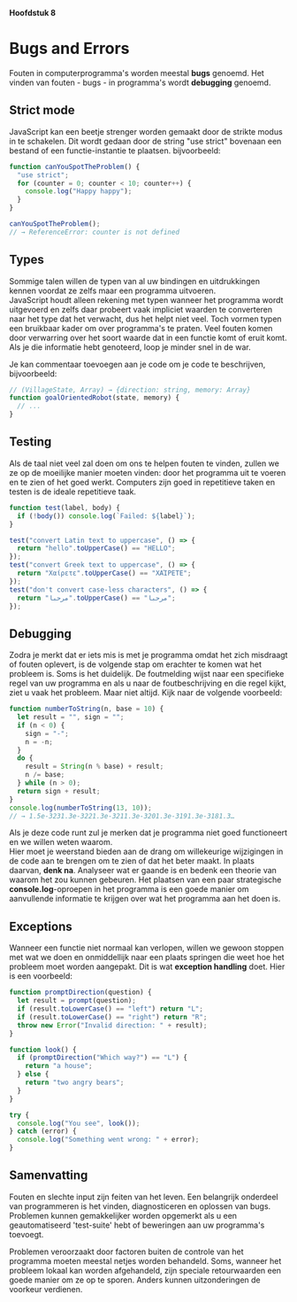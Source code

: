 __Hoofdstuk 8__
# Bugs and Errors
Fouten in computerprogramma's worden meestal __bugs__ genoemd. 
Het vinden van fouten - bugs - in programma's wordt __debugging__ genoemd.

## Strict mode
JavaScript kan een beetje strenger worden gemaakt door de strikte modus in te schakelen. Dit wordt gedaan door de string "use strict" bovenaan een bestand of een functie-instantie te plaatsen. bijvoorbeeld:
```js
function canYouSpotTheProblem() {
  "use strict";
  for (counter = 0; counter < 10; counter++) {
    console.log("Happy happy");
  }
}

canYouSpotTheProblem();
// → ReferenceError: counter is not defined
```

## Types
Sommige talen willen de typen van al uw bindingen en uitdrukkingen kennen voordat ze zelfs maar een programma uitvoeren.  
JavaScript houdt alleen rekening met typen wanneer het programma wordt uitgevoerd en zelfs daar probeert vaak impliciet waarden te converteren naar het type dat het verwacht, dus het helpt niet veel. Toch vormen typen een bruikbaar kader om over programma's te praten. Veel fouten komen door verwarring over het soort waarde dat in een functie komt of eruit komt. Als je die informatie hebt genoteerd, loop je minder snel in de war.

Je kan commentaar toevoegen aan je code om je code te beschrijven, bijvoorbeeld:
```js
// (VillageState, Array) → {direction: string, memory: Array}
function goalOrientedRobot(state, memory) {
  // ...
}
```

## Testing
Als de taal niet veel zal doen om ons te helpen fouten te vinden, zullen we ze op de moeilijke manier moeten vinden: door het programma uit te voeren en te zien of het goed werkt.
Computers zijn goed in repetitieve taken en testen is de ideale repetitieve taak. 
```js
function test(label, body) {
  if (!body()) console.log(`Failed: ${label}`);
}

test("convert Latin text to uppercase", () => {
  return "hello".toUpperCase() == "HELLO";
});
test("convert Greek text to uppercase", () => {
  return "Χαίρετε".toUpperCase() == "ΧΑΊΡΕΤΕ";
});
test("don't convert case-less characters", () => {
  return "مرحبا".toUpperCase() == "مرحبا";
});
```

## Debugging
Zodra je merkt dat er iets mis is met je programma omdat het zich misdraagt of fouten oplevert, is de volgende stap om erachter te komen wat het probleem is.
Soms is het duidelijk. De foutmelding wijst naar een specifieke regel van uw programma en als u naar de foutbeschrijving en die regel kijkt, ziet u vaak het probleem.
Maar niet altijd. Kijk naar de volgende voorbeeld:
```js
function numberToString(n, base = 10) {
  let result = "", sign = "";
  if (n < 0) {
    sign = "-";
    n = -n;
  }
  do {
    result = String(n % base) + result;
    n /= base;
  } while (n > 0);
  return sign + result;
}
console.log(numberToString(13, 10));
// → 1.5e-3231.3e-3221.3e-3211.3e-3201.3e-3191.3e-3181.3…
```
Als je deze code runt zul je merken dat je programma niet goed functioneert en we willen weten waarom.  
Hier moet je weerstand bieden aan de drang om willekeurige wijzigingen in de code aan te brengen om te zien of dat het beter maakt. In plaats daarvan, __denk na__. Analyseer wat er gaande is en bedenk een theorie van waarom het zou kunnen gebeuren. Het plaatsen van een paar strategische __console.log__-oproepen in het programma is een goede manier om aanvullende informatie te krijgen over wat het programma aan het doen is.

## Exceptions
Wanneer een functie niet normaal kan verlopen, willen we gewoon stoppen met wat we doen en onmiddellijk naar een plaats springen die weet hoe het probleem moet worden aangepakt. Dit is wat __exception handling__ doet. Hier is een voorbeeld:
```js
function promptDirection(question) {
  let result = prompt(question);
  if (result.toLowerCase() == "left") return "L";
  if (result.toLowerCase() == "right") return "R";
  throw new Error("Invalid direction: " + result);
}

function look() {
  if (promptDirection("Which way?") == "L") {
    return "a house";
  } else {
    return "two angry bears";
  }
}

try {
  console.log("You see", look());
} catch (error) {
  console.log("Something went wrong: " + error);
}
```

## Samenvatting
Fouten en slechte input zijn feiten van het leven. Een belangrijk onderdeel van programmeren is het vinden, diagnosticeren en oplossen van bugs. Problemen kunnen gemakkelijker worden opgemerkt als u een geautomatiseerd 'test-suite' hebt of beweringen aan uw programma's toevoegt.

Problemen veroorzaakt door factoren buiten de controle van het programma moeten meestal netjes worden behandeld. Soms, wanneer het probleem lokaal kan worden afgehandeld, zijn speciale retourwaarden een goede manier om ze op te sporen. Anders kunnen uitzonderingen de voorkeur verdienen.